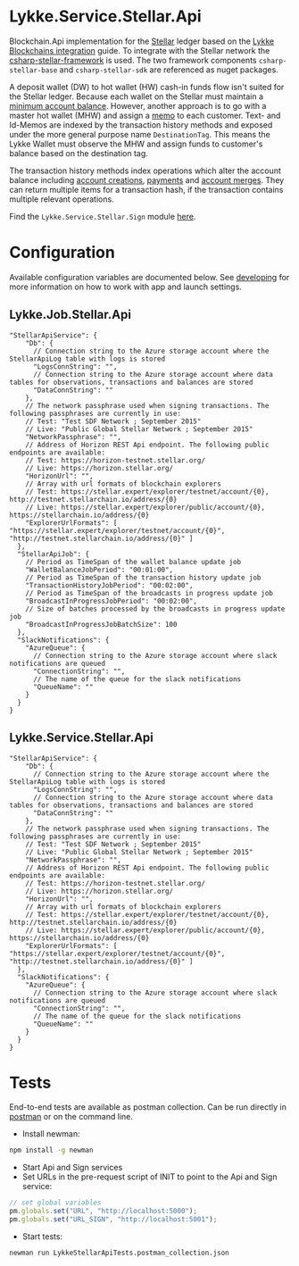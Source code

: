 # Lykke.Service.Stellar.Api
Blockchain.Api implementation for the [Stellar](https://www.stellar.org/) ledger based on the [Lykke Blockchains integration](https://docs.google.com/document/d/1KVd-2tg-Ze5-b3kFYh1GUdGn9jvoo7HFO3wH_knpd3U) guide. To integrate with the Stellar network the [csharp-stellar-framework](https://github.com/schindlo/csharp-stellar-framework) is used. The two framework components `csharp-stellar-base` and `csharp-stellar-sdk` are referenced as nuget packages.

A deposit wallet (DW) to hot wallet (HW) cash-in funds flow isn't suited for the Stellar ledger. Because each wallet on the Stellar must maintain a [minimum account balance]( https://www.stellar.org/developers/guides/concepts/fees.html#minimum-account-balance).
However, another approach is to go with a master hot wallet (MHW) and assign a [memo]( https://www.stellar.org/developers/guides/concepts/transactions.html#memo) to each customer. Text- and Id-Memos are indexed by the transaction history methods and exposed under the more general purpose name `DestinationTag`. This means the Lykke Wallet must observe the MHW and assign funds to customer's balance based on the destination tag.

The transaction history methods index operations which alter the account balance including [account creations]( https://www.stellar.org/developers/guides/concepts/list-of-operations.html#create-account), [payments]( https://www.stellar.org/developers/guides/concepts/list-of-operations.html#payment) and [account merges]( https://www.stellar.org/developers/guides/concepts/list-of-operations.html#account-merge). They can return multiple items for a transaction hash, if the transaction contains multiple relevant operations.

Find the `Lykke.Service.Stellar.Sign` module [here](https://github.com/schindlo/Lykke.Service.Stellar.Sign).

# Configuration
Available configuration variables are documented below. See [developing](https://github.com/LykkeCity/lykke.dotnettemplates/tree/master/Lykke.Service.LykkeService#developing) for more information on how to work with app and launch settings.
## Lykke.Job.Stellar.Api
```
"StellarApiService": {
    "Db": {
      // Connection string to the Azure storage account where the StellarApiLog table with logs is stored
      "LogsConnString": "",
      // Connection string to the Azure storage account where data tables for observations, transactions and balances are stored
      "DataConnString": ""
    },
    // The network passphrase used when signing transactions. The following passphrases are currently in use:
    // Test: "Test SDF Network ; September 2015"
    // Live: "Public Global Stellar Network ; September 2015"
    "NetworkPassphrase": "",
    // Address of Horizon REST Api endpoint. The following public endpoints are available:
    // Test: https://horizon-testnet.stellar.org/
    // Live: https://horizon.stellar.org/
    "HorizonUrl": "",
    // Array with url formats of blockchain explorers
    // Test: https://stellar.expert/explorer/testnet/account/{0}, http://testnet.stellarchain.io/address/{0}
    // Live: https://stellar.expert/explorer/public/account/{0}, https://stellarchain.io/address/{0}
    "ExplorerUrlFormats": [ "https://stellar.expert/explorer/testnet/account/{0}", "http://testnet.stellarchain.io/address/{0}" ]
  },
  "StellarApiJob": {
    // Period as TimeSpan of the wallet balance update job
    "WalletBalanceJobPeriod": "00:01:00",
    // Period as TimeSpan of the transaction history update job
    "TransactionHistoryJobPeriod": "00:02:00",
    // Period as TimeSpan of the broadcasts in progress update job
    "BroadcastInProgressJobPeriod": "00:02:00",
    // Size of batches processed by the broadcasts in progress update job
    "BroadcastInProgressJobBatchSize": 100
  },
  "SlackNotifications": {
    "AzureQueue": {
      // Connection string to the Azure storage account where slack notifications are queued
      "ConnectionString": "",
      // The name of the queue for the slack notifications
      "QueueName": ""
    }
  }
}
```
## Lykke.Service.Stellar.Api
```
"StellarApiService": {
    "Db": {
      // Connection string to the Azure storage account where the StellarApiLog table with logs is stored
      "LogsConnString": "",
      // Connection string to the Azure storage account where data tables for observations, transactions and balances are stored
      "DataConnString": ""
    },
    // The network passphrase used when signing transactions. The following passphrases are currently in use:
    // Test: "Test SDF Network ; September 2015"
    // Live: "Public Global Stellar Network ; September 2015"
    "NetworkPassphrase": "",
    // Address of Horizon REST Api endpoint. The following public endpoints are available:
    // Test: https://horizon-testnet.stellar.org/
    // Live: https://horizon.stellar.org/
    "HorizonUrl": "",
    // Array with url formats of blockchain explorers
    // Test: https://stellar.expert/explorer/testnet/account/{0}, http://testnet.stellarchain.io/address/{0}
    // Live: https://stellar.expert/explorer/public/account/{0}, https://stellarchain.io/address/{0}
    "ExplorerUrlFormats": [ "https://stellar.expert/explorer/testnet/account/{0}", "http://testnet.stellarchain.io/address/{0}" ]
  },
  "SlackNotifications": {
    "AzureQueue": {
      // Connection string to the Azure storage account where slack notifications are queued
      "ConnectionString": "",
      // The name of the queue for the slack notifications
      "QueueName": ""
    }
  }
}
```

# Tests
End-to-end tests are available as postman collection. Can be run directly in [postman](https://www.getpostman.com/) or on the command line.
* Install newman:
```sh
npm install -g newman
```
* Start Api and Sign services
* Set URLs in the pre-request script of INIT to point to the Api and Sign service:
```javascript
// set global variables
pm.globals.set("URL", "http://localhost:5000");
pm.globals.set("URL_SIGN", "http://localhost:5001");
```
* Start tests:
```sh
newman run LykkeStellarApiTests.postman_collection.json
```
